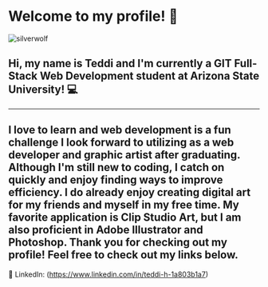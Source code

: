 # Welcome to my profile! 👋

![silverwolf](https://tenor.com/MTEEzQbCFa.gif)

## Hi, my name is Teddi and I'm currently a GIT Full-Stack Web Development student at Arizona State University! :computer:
---
I love to learn and web development is a fun challenge I look forward to utilizing as a web developer and graphic artist after graduating. Although I'm still new to coding, I catch on quickly and enjoy finding ways to improve efficiency. I do already enjoy creating digital art for my friends and myself in my free time. My favorite application is Clip Studio Art, but I am also proficient in Adobe Illustrator and Photoshop. Thank you for checking out my profile! Feel free to check out my links below.
---

:briefcase: LinkedIn: (https://www.linkedin.com/in/teddi-h-1a803b1a7)
